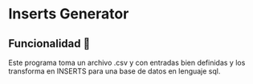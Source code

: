 # Inserts Generator
## Funcionalidad 🔧
Este programa toma un archivo .csv y con entradas bien definidas y los transforma en INSERTS para una base de datos en lenguaje sql.

